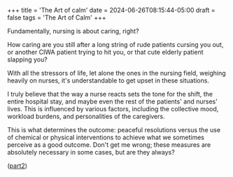 +++
title = 'The Art of calm'
date = 2024-06-26T08:15:44-05:00
draft = false
tags = 'The Art of Calm'
+++

Fundamentally, nursing is about caring, right?

How caring are you still after a long string of rude patients cursing you out, or another CIWA patient trying to hit you, or that cute elderly patient slapping you?

With all the stressors of life, let alone the ones in the nursing field, weighing heavily on nurses, it's understandable to get upset in these situations.

I truly believe that the way a nurse reacts sets the tone for the shift, the entire hospital stay, and maybe even the rest of the patients' and nurses' lives. This is influenced by various factors, including the collective mood, workload burdens, and personalities of the caregivers.

This is what determines the outcome: peaceful resolutions versus the use of chemical or physical interventions to achieve what we sometimes perceive as a good outcome. Don't get me wrong; these measures are absolutely necessary in some cases, but are they always?

([part2](https://www.prnrants.com/posts/caringvsconvenience/))